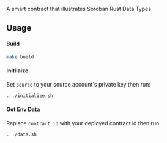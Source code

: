 A smart contract that illustrates Soroban Rust Data Types

## Usage

#### Build

```bash
make build
```

#### Initilaize

Set `source` to your source account's private key then run:

```bash
. ./initialize.sh
```

#### Get Env Data

Replace `contract_id` with your deployed contract id then run:

```bash
. ./data.sh
```
